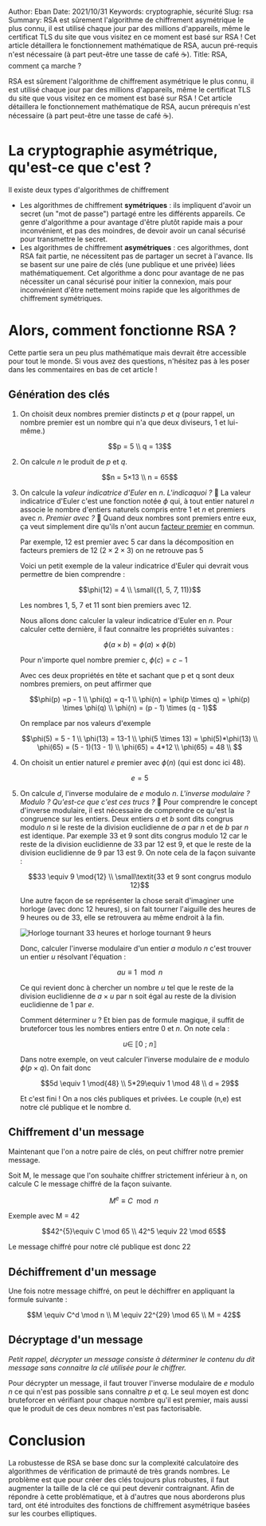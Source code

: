 Author: Eban 
Date: 2021/10/31
Keywords: cryptographie, sécurité
Slug: rsa
Summary: RSA est sûrement l'algorithme de chiffrement asymétrique le plus connu, il est utilisé chaque jour par des millions d'appareils, même le certificat TLS du site que vous visitez en ce moment est basé sur RSA ! Cet article détaillera le fonctionnement mathématique de RSA, aucun pré-requis n'est nécessaire (à part peut-être une tasse de café ☕).
Title: RSA, comment ça marche ?

RSA est sûrement l'algorithme de chiffrement asymétrique le plus connu, il est utilisé chaque jour par des millions d'appareils, même le certificat TLS du site que vous visitez en ce moment est basé sur RSA ! Cet article détaillera le fonctionnement mathématique de RSA, aucun prérequis n'est nécessaire (à part peut-être une tasse de café ☕).

# La cryptographie asymétrique, qu'est-ce que c'est ?

Il existe deux types d'algorithmes de chiffrement 

- Les algorithmes de chiffrement **symétriques** : ils impliquent d'avoir un secret (un "mot de passe") partagé entre les différents appareils. Ce genre d'algorithme a pour avantage d'être plutôt rapide mais a pour inconvénient, et pas des moindres, de devoir avoir un canal sécurisé pour transmettre le secret.
- Les algorithmes de chiffrement **asymétriques** : ces algorithmes, dont RSA fait partie, ne nécessitent pas de partager un secret à l'avance. Ils se basent sur une paire de clés (une publique et une privée) liées mathématiquement. Cet algorithme a donc pour avantage de ne pas nécessiter un canal sécurisé pour initier la connexion, mais pour inconvénient d'être nettement moins rapide que les algorithmes de chiffrement symétriques.

# Alors, comment fonctionne RSA ?

Cette partie sera un peu plus mathématique mais devrait être accessible pour tout le monde. Si vous avez des questions, n'hésitez pas à les poser dans les commentaires en bas de cet article !

## Génération des clés

1. On choisit deux nombres premier distincts $p$ et $q$ (pour rappel, un nombre premier est un nombre qui n'a que deux diviseurs, 1 et lui-même.)
    
    $$p = 5 \\
    q = 13$$
    
2. On calcule $n$ le produit de $p$ et $q$.
    
    $$n = 5×13 \\
    n = 65$$
    
3. On calcule la *valeur indicatrice d'Euler* en $n$. *L'indicaquoi ?* 🤨 La valeur indicatrice d'Euler c'est une fonction notée $\phi$ qui, à tout entier naturel $n$ associe le nombre d'entiers naturels compris entre 1 et $n$ et premiers avec $n$. *Premier avec ?* 🤔 Quand deux nombres sont premiers entre eux, ça veut simplement dire qu'ils n'ont aucun [facteur premier](http://www.recreomath.qc.ca/am_facteur.htm) en commun.
    
    Par exemple, 12 est premier avec 5 car dans la décomposition en facteurs premiers de 12 ($2\times2\times3$) on ne retrouve pas 5
    
    Voici un petit exemple de la valeur indicatrice d'Euler qui devrait vous permettre de bien comprendre :
    
    $$\phi(12) = 4 \\ \small{(1, 5, 7, 11)}$$
    
    Les nombres 1, 5, 7 et 11 sont bien premiers avec 12.
    
    Nous allons donc calculer la valeur indicatrice d'Euler en $n$.
    Pour calculer cette dernière, il faut connaitre les propriétés suivantes :
    
    $$\phi(a\times b) = \phi(a)\times \phi(b)$$
    
    Pour n'importe quel nombre premier c, $\phi(c)=c-1$
    
    Avec ces deux propriétés en tête et sachant que p et q sont deux nombres premiers, on peut affirmer que
    
    $$\phi(p) =p - 1 \\
    \phi(q) = q-1 \\
    \phi(n) = \phi(p \times q) = \phi(p) \times \phi(q) \\
    \phi(n) = (p - 1) \times (q - 1)$$
    
    On remplace par nos valeurs d'exemple
    
    $$\phi(5) = 5 - 1 \\
    \phi(13) = 13-1 \\
    \phi(5 \times 13) = \phi(5)*\phi(13) \\
    \phi(65) = (5 - 1)(13 - 1) \\
    \phi(65) = 4*12 \\
    \phi(65) = 48 \\
    $$
    
4. On choisit un entier naturel $e$ premier avec $\phi(n)$ (qui est donc ici 48).
    
    $$e = 
    5$$
    
5. On calcule $d$, l'inverse modulaire de $e$ modulo $n$. *L'inverse modulaire ? Modulo ? Qu'est-ce que c'est ces trucs ?* 🧐
Pour comprendre le concept d'inverse modulaire, il est nécessaire de comprendre ce qu'est la congruence sur les entiers. Deux entiers $a$ et $b$ sont dits congrus modulo $n$ si le reste de la division euclidienne de $a$ par $n$ et de $b$ par $n$ est identique. Par exemple 33 et 9 sont dits congrus modulo 12 car le reste de la division euclidienne de 33 par 12 est 9, et que le reste de la division euclidienne de 9 par 13 est 9. On note cela de la façon suivante :
    
    $$33 \equiv 9 \mod{12} \\
    \small\textit{33 et 9 sont congrus modulo 12}$$
    
    Une autre façon de se représenter la chose serait d'imaginer une horloge (avec donc 12 heures), si on fait tourner l'aiguille des heures de 9 heures ou de 33, elle se retrouvera au même endroit à la fin.
    
    ![Horloge tournant 33 heures et horloge tournant 9 heurs](/static/img/rsa/clock.gif)
    
    Donc, calculer l'inverse modulaire d'un entier $a$ modulo $n$ c'est trouver un entier $u$ résolvant l'équation : 
    
    $$au \equiv 1 \mod{n}$$
    
    Ce qui revient donc à chercher un nombre $u$ tel que le reste de la division euclidienne de $a \times u$ par n soit égal au reste de la division euclidienne de 1 par $e$.
    
    Comment déterminer $u$ ? Et bien pas de formule magique, il suffit de bruteforcer tous les nombres entiers entre 0 et $n$. On note cela : 
    
    $$
    u \in~ ⟦0~;~n⟧$$
    
    Dans notre exemple, on veut calculer l'inverse modulaire de $e$ modulo $\phi(p\times q)$. On fait donc
    
    $$5d \equiv 1 \mod{48} \\
    5*29\equiv 1 \mod 48 \\
    d = 29$$
    
    Et c'est fini ! On a nos clés publiques et privées. Le couple (n,e) est notre clé publique et le nombre d.
    

## Chiffrement d'un message

Maintenant que l'on a notre paire de clés, on peut chiffrer notre premier message.

Soit M, le message que l'on souhaite chiffrer strictement inférieur à n, on calcule C le message chiffré de la façon suivante.

$$M^{e}\equiv C \mod n$$

Exemple avec M = 42

$$42^{5}\equiv C \mod 65 \\
42^5 \equiv 22 \mod 65$$

Le message chiffré pour notre clé publique est donc 22

## Déchiffrement d'un message

Une fois notre message chiffré, on peut le déchiffrer en appliquant la formule suivante :

$$M \equiv C^d \mod n \\
M \equiv 22^{29} \mod 65 \\
M = 42$$

## Décryptage d'un message

*Petit rappel, décrypter un message consiste à déterminer le contenu du dit message sans connaitre la clé utilisée pour le chiffrer.*

Pour décrypter un message, il faut trouver l'inverse modulaire de $e$ modulo $n$ ce qui n'est pas possible sans connaître $p$ et $q$. Le seul moyen est donc bruteforcer en vérifiant pour chaque nombre qu'il est premier, mais aussi que le produit de ces deux nombres n'est pas factorisable.

# Conclusion

La robustesse de RSA se base donc sur la complexité calculatoire des algorithmes de vérification de primauté de très grands nombres. Le problème est que pour créer des clés toujours plus robustes, il faut augmenter la taille de la clé ce qui peut devenir contraignant. Afin de répondre à cette problématique, et à d'autres que nous aborderons plus tard, ont été introduites des fonctions de chiffrement asymétrique basées sur les courbes elliptiques.

